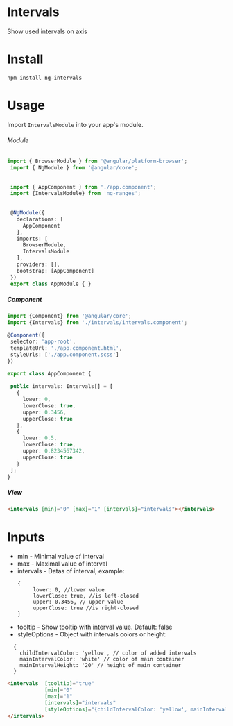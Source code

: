 # Intervals
Show used intervals on axis

# Install
`npm install ng-intervals`

# Usage

Import `IntervalsModule` into your app's module.

###### Module
```typescript
import { BrowserModule } from '@angular/platform-browser';
 import { NgModule } from '@angular/core';
 
 
 import { AppComponent } from './app.component';
 import {IntervalsModule} from 'ng-ranges';
 
 
 @NgModule({
   declarations: [
     AppComponent
   ],
   imports: [
     BrowserModule,
     IntervalsModule
   ],
   providers: [],
   bootstrap: [AppComponent]
 })
 export class AppModule { }
 ```
 ##### Component
 ```typescript
import {Component} from '@angular/core';
import {Intervals} from './intervals/intervals.component';

@Component({
  selector: 'app-root',
  templateUrl: './app.component.html',
  styleUrls: ['./app.component.scss']
})

export class AppComponent {
  
  public intervals: Intervals[] = [
    {
      lower: 0,
      lowerClose: true,
      upper: 0.3456,
      upperClose: true
    },
    {
      lower: 0.5,
      lowerClose: true,
      upper: 0.8234567342,
      upperClose: true
    }
  ];
}
```

##### View
```html
<intervals [min]="0" [max]="1" [intervals]="intervals"></intervals>
```

# Inputs
* min - Minimal value of interval
* max - Maximal value of interval
* intervals - Datas of interval, example:
  ```
  {
       lower: 0, //lower value
       lowerClose: true, //is left-closed
       upper: 0.3456, // upper value
       upperClose: true //is right-closed
  }
  ```
* tooltip - Show tooltip with interval value. Default: false
* styleOptions - Object with intervals colors or height: 
```
  {
    childIntervalColor: 'yellow', // color of added intervals
    mainIntervalColor: 'white' // color of main container
    mainIntervalHeight: '20' // height of main container
  }
```

```html
<intervals  [tooltip]="true"
            [min]="0"
            [max]="1"
            [intervals]="intervals"
            [styleOptions]="{childIntervalColor: 'yellow', mainIntervalColor: 'white', mainIntervalHeight: '20'}">
</intervals>
```
 


